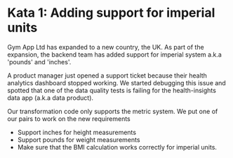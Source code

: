 # Kata 1: Adding support for imperial units

Gym App Ltd has expanded to a new country, the UK. As part of the expansion, the backend team has added support for imperial system a.k.a 'pounds' and 'inches'.

A product manager just opened a support ticket because their health analytics dashboard stopped working. We started debugging this issue and spotted that one of the data quality tests is failing for the health-insights data app (a.k.a data product).

Our transformation code only supports the metric system. We put one of our pairs to work on the new requirements

- Support inches for height measurements
- Support pounds for weight measurements
- Make sure that the BMI calculation works correctly for imperial units.
